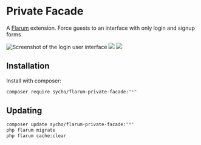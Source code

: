 # Private Facade

A [Flarum](http://flarum.org) extension. Force guests to an interface with only login and signup forms

![Screenshot of the login user interface](https://user-images.githubusercontent.com/20267363/146449466-4805ab4d-21c0-43c8-b055-0e331e12a3d2.png)
![](https://user-images.githubusercontent.com/20267363/146449468-4e16bd95-a396-469e-ac4a-a85728912feb.png)
![](https://user-images.githubusercontent.com/20267363/146449469-0e2d1aa7-09cc-45f0-9916-0fa5db8f355f.png)

## Installation

Install with composer:

```sh
composer require sycho/flarum-private-facade:"*"
```

## Updating

```sh
composer update sycho/flarum-private-facade:"*"
php flarum migrate
php flarum cache:clear
```
